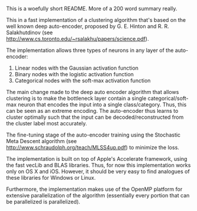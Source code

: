 This is a woefully short README.  More of a 200 word summary really.  

This in a fast implementation of a clustering algorithm that's based on the well known deep auto-encoder, proposed by G. E. Hinton and R. R. Salakhutdinov (see http://www.cs.toronto.edu/~rsalakhu/papers/science.pdf).  

The implementation allows three types of neurons in any layer of the auto-encoder:

1.  Linear nodes with the Gaussian activation function
2.  Binary nodes with the logistic activation function
3.  Categorical nodes with the soft-max activation function

The main change made to the deep auto encoder algorithm that allows clustering is to make the bottleneck layer contain a single categorical/soft-max neuron that encodes the input into a single class/category.  Thus, this can be seen as an extreme encoding.  The auto-encoder thus learns to cluster optimally such that the input can be decoded/reconstructed from the cluster label most accurately.

The fine-tuning stage of the auto-encoder training using the Stochastic Meta Descent algorithm (see http://www.schraudolph.org/teach/MLSS4up.pdf) to minimize the loss.  

The implementation is built on top of Apple's Accelerate framework, using the fast vecLib and BLAS libraries. Thus, for now this implementation works only on OS X and iOS.  However, it should be very easy to find analogues of these libraries for Windows or Linux.

Furthermore, the implementation makes use of the OpenMP platform for extensive parallelization of the algorithm (essentially every portion that can be parallelized is parallelized).